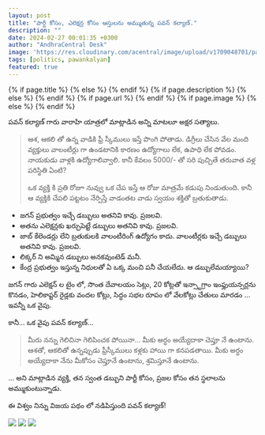 ```yaml
---
layout: post
title: "పార్టీ కోసం, ఎలెక్షన్ల కోసం ఆస్తులను అమ్ముతున్న పవన్ కల్యాణ్."
description: ""
date: 2024-02-27 00:01:35 +0300
author: "AndhraCentral Desk"
image: 'https://res.cloudinary.com/acentral/image/upload/v1709048701/pawank/pawangod_gzyomh.png'
tags: [politics, pawankalyan]
featured: true
---
```


<meta content="{{ site.title }}" property="og:site_name">
{% if page.title %}
  <meta content="{{ page.title }}" property="og:title">
{% else %}
  <meta content="{{ site.title }}" property="og:title">
{% endif %}
{% if page.description %}
  <meta content="{{ page.description }}" property="og:description">
{% else %}
  <meta content="{{ site.description }}" property="og:description">
{% endif %}
{% if page.url %}
  <meta content="{{ site.url }}{{ page.url }}" property="og:url">
{% endif %}
{% if page.image %}
  <meta content="https://res.cloudinary.com/acentral/image/upload/v1709048701/pawank/pawangod_gzyomh.png" property="og:image">
{% else %}
  <meta content="{{ site.url }}/images/og.png" property="og:image">
{% endif %}

పవన్ కల్యాణ్ గారు వారాహి యాత్రలో మాట్లాడిన అన్ని మాటలూ అక్షర సత్యాలు.

> ఆశ, ఆకలి తో ఉన్న వాడికి ఫ్రీ స్కీములు ఇస్తే పొంగి పోతాడు. డిగ్రీలు చేసిన వేల మంది వ్యక్తులు వాలంటీర్లు గా ఉండటానికి కారణం ఉద్యోగాలు లేక, ఉపాధి లేక పోవడం. నాయకుడు వాళ్లకి ఉద్యోగాలివ్వాలి. కానీ కేవలం 5000/- తో సరి పుచ్చితే తరువాత వళ్ల పరిస్థితి ఏంటి? 
>
> ఒక వ్యక్తి కి ప్రతి రోజూ నువ్వు ఒక చేప ఇస్తే ఆ రోజు మాత్రమే కడుపు నిండుతుంది. కానీ ఆ వ్యక్తికి చేపలి పట్టటం నేర్పిస్తే వాడంతట వాడు స్వయం శక్తితో బ్రతుకుతాడు. 

* జగన్ ప్రభుత్వం ఇచ్చే డబ్బులు అతనివి కావు. ప్రజలవి.
* అతను ఎలెక్షన్లకు ఖర్చుపెట్టే డబ్బులు అతనివి కావు. ప్రజలవి.
* జాబ్ కేలెండర్లు లేని బ్రతుకులకి వాలంటీరింగ్ ఉద్యోగం కాదు. వాలంటీర్లకు ఇచ్చే డబ్బులు అతనివి కావు. ప్రజలవి.
* లిక్కర్ ని అమ్మిన డబ్బులు అనకవుంటెడ్ మనీ.
* కేంద్ర ప్రభుత్వం ఇస్తున్న నిధులతో ఏ ఒక్క మంచి పనీ చేయలేదు. ఆ డబ్బులేమయ్యాయి?

జగన్ గారు ఎలెక్షన్ ల టైం లో, సొంత దేవాలయం సెట్లు, 20 కోట్లతో ఇన్స్టాగ్రాం ఇంఫ్లుయన్సర్లను కొనడం, హెలికాప్టర్ రైడ్లకు వందల కోట్లు, సిద్ధం సభల రూపం లో వేలకోట్లు చేతులు మారడం ... ఇవన్నీ ఒక వైపు.

కానీ... ఒక వైపు పవన్ కల్యాణ్...

> మీరు నన్ను గెలిచినా గెలిపించక పోయినా... మీకు అర్ధం అయ్యేదాకా చెప్తూ నే ఉంటాను. ఆశతో, ఆకలితో ఉన్నప్పుడు ఫ్రీస్కీములు కళ్లకు హాయి గా కనపడతాయి. మీకు అర్ధం అయ్యేదాకా నేను మీకోసం చెప్తూనే ఉంటాను, శ్రమిస్తూనే ఉంటాను. 

... అని మాట్లాడిన వ్యక్తి, తన స్వంత డబ్బుని పార్టీ కోసం, ప్రజల కోసం తన స్థలాలను అమ్ముకుంటున్నాడు.

ఈ విశ్వం నిన్ను విజయ పథం లో నడిపిస్తుంది  పవన్ కల్యాణ్!  

<div class="gallery-box">
  <div class="gallery">
    <img src="https://res.cloudinary.com/acentral/image/upload/v1709049762/pawank/GHVkgqqWEAAVAE4_jqjpwz.jpg" loading="lazy">
    <img src="https://res.cloudinary.com/acentral/image/upload/v1709049766/pawank/GHVAzaVaIAAo3OT_hidlo1.jpg" loading="lazy">
    <img src="https://res.cloudinary.com/acentral/image/upload/v1709049769/pawank/GHVAzZ2a0AAbYOa_yaknvy.jpg" loading="lazy">
  </div>
</div>